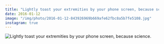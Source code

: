 ```yaml
---
title: "Lightly toast your extremities by your phone screen, because science."
date: 2016-01-12
image: "/img/photo/2016-01-12-843926969b669afe62fbc8a5b7fe5108.jpg"
instagram: true
---
```


![Lightly toast your extremities by your phone screen, because science.](/img/photo/2016-01-12-843926969b669afe62fbc8a5b7fe5108.jpg)
